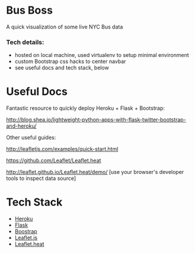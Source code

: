 Bus Boss
===============================================================================
A quick visualization of some live NYC Bus data


### Tech details:
* hosted on local machine, used virtualenv to setup minimal environment
* custom Bootstrap css hacks to center navbar
* see useful docs and tech stack, below


Useful Docs
===============================================================================

Fantastic resource to quickly deploy Heroku + Flask + Bootstrap:

http://blog.shea.io/lightweight-python-apps-with-flask-twitter-bootstrap-and-heroku/

Other useful guides:

http://leafletjs.com/examples/quick-start.html

https://github.com/Leaflet/Leaflet.heat

http://leaflet.github.io/Leaflet.heat/demo/  [use your browser's developer tools to inspect data source]





Tech Stack
===============================================================================
* [Heroku](https://www.heroku.com/)
* [Flask](http://leafletjs.com)
* [Boostrap](http://getbootstrap.com)
* [Leaflet.js](http://leafletjs.com)
* [Leaflet.heat](https://github.com/Leaflet/Leaflet.heat)

